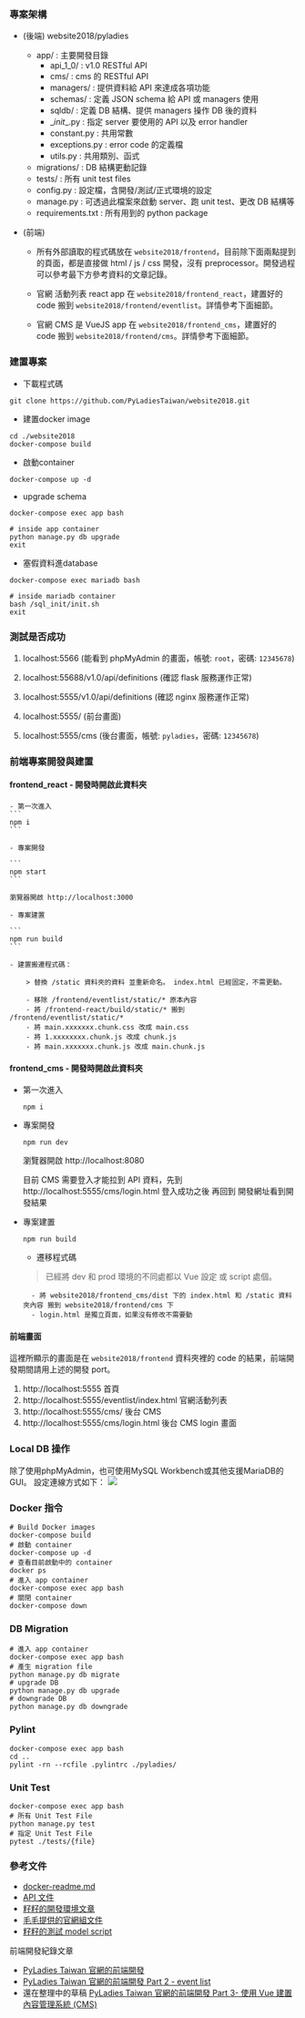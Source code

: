 ### 專案架構
* (後端) website2018/pyladies
    * app/ : 主要開發目錄
        * api_1_0/ : v1.0 RESTful API
        * cms/ : cms 的 RESTful API
        * managers/ : 提供資料給 API 來達成各項功能
        * schemas/ : 定義 JSON schema 給 API 或 managers 使用
        * sqldb/ : 定義 DB 結構、提供 managers 操作 DB 後的資料
        * \__init__.py : 指定 server 要使用的 API 以及 error handler
        * constant.py : 共用常數
        * exceptions.py : error code 的定義檔
        * utils.py : 共用類別、函式
    * migrations/ : DB 結構更動記錄
    * tests/ : 所有 unit test files
    * config.py : 設定檔，含開發/測試/正式環境的設定
    * manage.py : 可透過此檔案來啟動 server、跑 unit test、更改 DB 結構等
    * requirements.txt : 所有用到的 python package

* (前端) 
    * 所有外部讀取的程式碼放在 `website2018/frontend`，目前除下面兩點提到的頁面，都是直接做 html / js / css 開發，沒有 preprocessor。開發過程可以參考最下方參考資料的文章記錄。

    * 官網 活動列表 react app 在 `website2018/frontend_react`，建置好的 code 搬到 `website2018/frontend/eventlist`。詳情參考下面細節。
    
    * 官網 CMS 是 VueJS app 在 `website2018/frontend_cms`，建置好的 code 搬到 `website2018/frontend/cms`。詳情參考下面細節。


### 建置專案
* 下載程式碼
```
git clone https://github.com/PyLadiesTaiwan/website2018.git
```

* 建置docker image
```
cd ./website2018
docker-compose build
```
* 啟動container
```
docker-compose up -d
```
* upgrade schema
```
docker-compose exec app bash

# inside app container
python manage.py db upgrade
exit
```
* 塞假資料進database
```
docker-compose exec mariadb bash

# inside mariadb container
bash /sql_init/init.sh
exit
```

### 測試是否成功
1. localhost:5566 (能看到 phpMyAdmin 的畫面，帳號: `root`，密碼: `12345678`)
2. localhost:55688/v1.0/api/definitions (確認 flask 服務運作正常)
3. localhost:5555/v1.0/api/definitions (確認 nginx 服務運作正常)

4. localhost:5555/ (前台畫面)
5. localhost:5555/cms (後台畫面，帳號: `pyladies`，密碼: `12345678`)


### 前端專案開發與建置

#### frontend_react - 開發時開啟此資料夾

    - 第一次進入
    ```
    npm i
    ```

    - 專案開發

    ```
    npm start
    ```

    瀏覽器開啟 http://localhost:3000

    - 專案建置

    ``` 
    npm run build
    ```

    - 建置搬遷程式碼：

        > 替換 /static 資料夾的資料 並重新命名。 index.html 已經固定，不需更動。

        - 移除 /frontend/eventlist/static/* 原本內容
        - 將 /frontend-react/build/static/* 搬到 /frontend/eventlist/static/*
        - 將 main.xxxxxxx.chunk.css 改成 main.css
        - 將 1.xxxxxxxx.chunk.js 改成 chunk.js
        - 將 main.xxxxxxx.chunk.js 改成 main.chunk.js

#### frontend_cms - 開發時開啟此資料夾   
 - 第一次進入
    ```
    npm i
    ```

 - 專案開發

    ```
    npm run dev
    ```

    瀏覽器開啟 http://localhost:8080

    目前 CMS 需要登入才能拉到 API 資料，先到 http://localhost:5555/cms/login.html 登入成功之後
    再回到 開發網址看到開發結果

- 專案建置

    ``` 
    npm run build
    ```
    - 遷移程式碼
    > 已經將 dev 和 prod 環境的不同處都以 Vue 設定 或 script 處個。
    
        - 將 website2018/frontend_cms/dist 下的 index.html 和 /static 資料夾內容 搬到 website2018/frontend/cms 下
        - login.html 是獨立頁面，如果沒有修改不需要動

#### 前端畫面

這裡所顯示的畫面是在 `website2018/frontend` 資料夾裡的 code 的結果，前端開發期間請用上述的開發 port。

1. http://localhost:5555 首頁
2. http://localhost:5555/eventlist/index.html 官網活動列表
3. http://localhost:5555/cms/ 後台 CMS
3. http://localhost:5555/cms/login.html 後台 CMS login 畫面

### Local DB 操作
除了使用phpMyAdmin，也可使用MySQL Workbench或其他支援MariaDB的GUI。
設定連線方式如下：
![](img/mysql_workbench.png)

### Docker 指令
```
# Build Docker images
docker-compose build
# 啟動 container
docker-compose up -d
# 查看目前啟動中的 container
docker ps
# 進入 app container
docker-compose exec app bash
# 關閉 container
docker-compose down
```

### DB Migration
```
# 進入 app container
docker-compose exec app bash
# 產生 migration file
python manage.py db migrate
# upgrade DB
python manage.py db upgrade
# downgrade DB
python manage.py db downgrade
```

### Pylint
```
docker-compose exec app bash
cd ..
pylint -rn --rcfile .pylintrc ./pyladies/
```

### Unit Test
```
docker-compose exec app bash
# 所有 Unit Test File
python manage.py test
# 指定 Unit Test File
pytest ./tests/{file}
```

### 參考文件
* [docker-readme.md](https://bitbucket.org/pyladies-tw/website2018/src/dev/docker-readme.md)
* [API 文件](https://docs.google.com/document/d/1qCN153gmU7bjnoKshdwh9ZsE11Cd4TX5Ob8e-p1z1Vw/edit)
* [籽籽的開發環境文章](https://medium.com/ichitsai/docker-note-pyladies-tw-%E5%AE%98%E6%96%B9%E7%B6%B2%E7%AB%99%E9%96%8B%E7%99%BC%E7%92%B0%E5%A2%83%E8%A3%BD%E4%BD%9C-%E9%96%8B%E7%99%BC%E7%AD%86%E8%A8%98-6cb795d35c8e?fbclid=IwAR1oQ7ccgiQtSivGrevEf6PpWao8FdM5Dh3kacdhuoK5kStazAad5O-we-0)
* [毛毛提供的官網組文件](https://www.facebook.com/groups/1910063375747037/files/)
* [籽籽的測試 model script](https://hackmd.io/tW3QdYK4TISrJUETLmJ-Hg)

前端開發紀錄文章

* [PyLadies Taiwan 官網的前端開發](https://medium.com/@peicheng_88746/pyladies-taiwan-%E5%AE%98%E7%B6%B2%E7%9A%84%E5%89%8D%E7%AB%AF%E9%96%8B%E7%99%BC-80cd9eb419d7)
* [PyLadies Taiwan 官網的前端開發 Part 2 - event list](https://medium.com/@peicheng_88746/pyladies-taiwan-%E5%AE%98%E7%B6%B2%E7%9A%84%E5%89%8D%E7%AB%AF%E9%96%8B%E7%99%BC-part-2-5fbf1b66ca73)
* 還在整理中的草稿 [PyLadies Taiwan 官網的前端開發 Part 3- 使用 Vue 建置內容管理系統 (CMS)](https://medium.com/@peicheng_88746/pyladies-taiwan-%E5%AE%98%E7%B6%B2%E7%9A%84%E5%89%8D%E7%AB%AF%E9%96%8B%E7%99%BC-part-3-%E4%BD%BF%E7%94%A8-vue-%E5%BB%BA%E7%BD%AE%E5%85%A7%E5%AE%B9%E7%AE%A1%E7%90%86%E7%B3%BB%E7%B5%B1-cms-acc383eb40d6)
